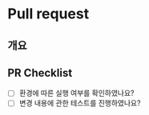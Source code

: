 # Pull request

## 개요
<!-- 어떤 이슈를 해결하였나요? -->

## PR Checklist

- [ ] 환경에 따른 실행 여부를 확인하였나요?
- [ ] 변경 내용에 관한 테스트를 진행하였나요?
